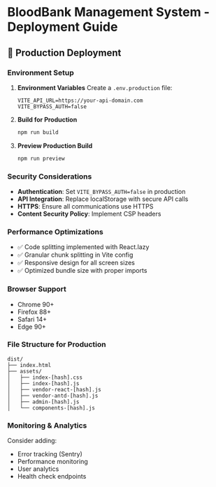 # BloodBank Management System - Deployment Guide

## 🚀 Production Deployment

### Environment Setup

1. **Environment Variables**
   Create a `.env.production` file:
   ```env
   VITE_API_URL=https://your-api-domain.com
   VITE_BYPASS_AUTH=false
   ```

2. **Build for Production**
   ```bash
   npm run build
   ```

3. **Preview Production Build**
   ```bash
   npm run preview
   ```

### Security Considerations

- **Authentication**: Set `VITE_BYPASS_AUTH=false` in production
- **API Integration**: Replace localStorage with secure API calls
- **HTTPS**: Ensure all communications use HTTPS
- **Content Security Policy**: Implement CSP headers

### Performance Optimizations

- ✅ Code splitting implemented with React.lazy
- ✅ Granular chunk splitting in Vite config
- ✅ Responsive design for all screen sizes
- ✅ Optimized bundle size with proper imports

### Browser Support

- Chrome 90+
- Firefox 88+
- Safari 14+
- Edge 90+

### File Structure for Production

```
dist/
├── index.html
├── assets/
│   ├── index-[hash].css
│   ├── index-[hash].js
│   ├── vendor-react-[hash].js
│   ├── vendor-antd-[hash].js
│   ├── admin-[hash].js
│   └── components-[hash].js
```

### Monitoring & Analytics

Consider adding:
- Error tracking (Sentry)
- Performance monitoring
- User analytics
- Health check endpoints
